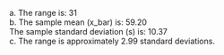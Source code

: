 a. The range is: 31  
b. The sample mean (x_bar) is: 59.20  
   The sample standard deviation (s) is: 10.37  
c. The range is approximately 2.99 standard deviations.
